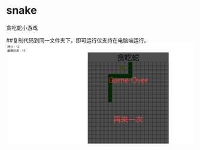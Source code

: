 # snake
贪吃蛇小游戏

##复制代码到同一文件夹下，即可运行仅支持在电脑端运行。
![](https://github.com/ligzhang/snake/blob/master/snake.png)
